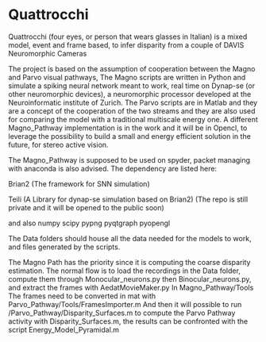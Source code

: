 # Quattrocchi
Quattrocchi (four eyes, or person that wears glasses in Italian) is a mixed model, event and frame based, to infer disparity from a couple of DAVIS Neuromorphic Cameras

The project is based on the assumption of cooperation between the Magno and Parvo visual pathways,
The Magno scripts are written in Python and simulate a spiking neural network meant to work,
real time on Dynap-se (or other neuromorphic devices), a neuromorphic processor developed at the Neuroinformatic institute of Zurich. The Parvo scripts are in Matlab and they are a concept of the cooperation of the two streams and they are also used for comparing the model with a traditional multiscale energy one.
A different Magno_Pathway implementation is in the work and it will be in Opencl, to leverage the 
possibility to build a small and energy efficient solution in the future, for stereo active vision.

The Magno_Pathway is supposed to be used on spyder, packet managing with anaconda is also advised.
The dependency are listed here:

Brian2 (The framework for SNN simulation)

Teili (A Library for dynap-se simulation based on Brian2)
(The repo is still private and it will be opened to the public soon)

and also numpy scipy pypng pyqtgraph pyopengl

The Data folders should house all the data needed for the models to work, and files generated by the scripts.

The Magno Path has the priority since it is computing the coarse disparity estimation.
The normal flow is to load the recordings in the Data folder, compute them through Monocular_neurons.py then Binocular_neurons.py, and extract the frames with AedatMovieMaker.py
In Magno_Pathway/Tools
The frames need to be converted in mat with Parvo_Pathway/Tools/FramesImporter.m
And then it will possible to run /Parvo_Pathway/Disparity_Surfaces.m to compute the Parvo Pathway activity with Disparity_Surfaces.m, the results can be confronted with the script Energy_Model_Pyramidal.m
